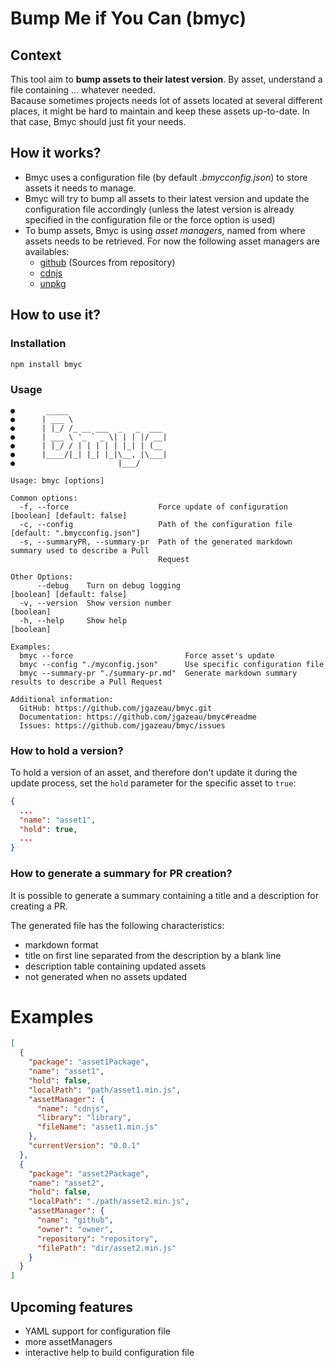 # Bump Me if You Can (bmyc)

## Context

This tool aim to **bump assets to their latest version**. By asset, understand a file containing ... whatever needed.  
Bacause sometimes projects needs lot of assets located at several different places, it might be hard to maintain and keep these assets up-to-date.
In that case, Bmyc should just fit your needs.

## How it works?

* Bmyc uses a configuration file (by default *.bmycconfig.json*) to store assets it needs to manage.
* Bmyc will try to bump all assets to their latest version and update the configuration file accordingly (unless the latest version is already specified in the configuration file or the force option is used)
* To bump assets, Bmyc is using *asset managers*, named from where assets needs to be retrieved. For now the following asset managers are availables:
    * [github](https://github.com/) (Sources from repository)
    * [cdnjs](https://cdnjs.com/)
    * [unpkg](https://unpkg.com/)

## How to use it?

### Installation

```sh
npm install bmyc
```

### Usage

```
●       _____
●      | ___ \
●      | |_/ /_ __ ___  _   _  ___
●      | ___ \ '_ ` _ \| | | |/ __|
●      | |_/ / | | | | | |_| | (__
●      |____/|_| |_| |_|\__, |\___|
●                       |___/

Usage: bmyc [options]

Common options:
  -f, --force                    Force update of configuration            [boolean] [default: false]
  -c, --config                   Path of the configuration file        [default: ".bmycconfig.json"]
  -s, --summaryPR, --summary-pr  Path of the generated markdown summary used to describe a Pull
                                 Request

Other Options:
      --debug    Turn on debug logging                                    [boolean] [default: false]
  -v, --version  Show version number                                                       [boolean]
  -h, --help     Show help                                                                 [boolean]

Examples:
  bmyc --force                         Force asset's update
  bmyc --config "./myconfig.json"      Use specific configuration file
  bmyc --summary-pr "./summary-pr.md"  Generate markdown summary results to describe a Pull Request

Additional information:
  GitHub: https://github.com/jgazeau/bmyc.git
  Documentation: https://github.com/jgazeau/bmyc#readme
  Issues: https://github.com/jgazeau/bmyc/issues
```

### How to hold a version?

To hold a version of an asset, and therefore don't update it during the update process, set the `hold` parameter for the specific asset to `true`:
```json
{
  ...
  "name": "asset1",
  "hold": true,
  ...
}
```

### How to generate a summary for PR creation?

It is possible to generate a summary containing a title and a description for creating a PR.

The generated file has the following characteristics:
* markdown format
* title on first line separated from the description by a blank line
* description table containing updated assets
* not generated when no assets updated

# Examples

```json
[
  {
    "package": "asset1Package",
    "name": "asset1",
    "hold": false,
    "localPath": "path/asset1.min.js",
    "assetManager": {
      "name": "cdnjs",
      "library": "library",
      "fileName": "asset1.min.js"
    },
    "currentVersion": "0.0.1"
  },
  {
    "package": "asset2Package",
    "name": "asset2",
    "hold": false,
    "localPath": "./path/asset2.min.js",
    "assetManager": {
      "name": "github",
      "owner": "owner",
      "repository": "repository",
      "filePath": "dir/asset2.min.js"
    }
  }
]
```

## Upcoming features

* YAML support for configuration file
* more assetManagers
* interactive help to build configuration file

